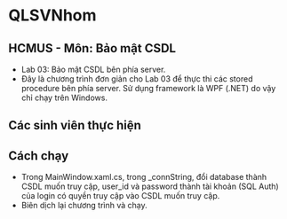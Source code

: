# QLSVNhom

## HCMUS - Môn: Bảo mật CSDL 
- Lab 03: Bảo mật CSDL bên phía server.
- Đây là chương trình đơn giản cho Lab 03 để thực thi các stored procedure bên phía server. Sử dụng framework là WPF (.NET) do vậy chỉ chạy trên Windows.

## Các sinh viên thực hiện

## Cách chạy
- Trong MainWindow.xaml.cs, trong _connString, đổi database thành CSDL muốn truy cập, user_id và password thành tài khoản (SQL Auth) của login có quyền truy cập vào CSDL muốn truy cập.
- Biên dịch lại chương trình và chạy.
